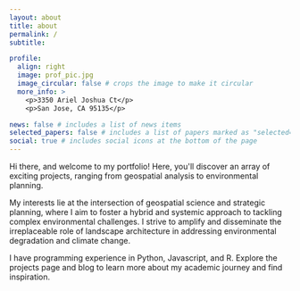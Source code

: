```yaml
---
layout: about
title: about
permalink: /
subtitle:

profile:
  align: right
  image: prof_pic.jpg
  image_circular: false # crops the image to make it circular
  more_info: >
    <p>3350 Ariel Joshua Ct</p>
    <p>San Jose, CA 95135</p>

news: false # includes a list of news items
selected_papers: false # includes a list of papers marked as "selected={true}"
social: true # includes social icons at the bottom of the page
---
```


Hi there, and welcome to my portfolio! Here, you'll discover an array of exciting projects, ranging from geospatial analysis to environmental planning.

My interests lie at the intersection of geospatial science and strategic planning, where I aim to foster a hybrid and systemic approach to tackling complex environmental challenges. I strive to amplify and disseminate the irreplaceable role of landscape architecture in addressing environmental degradation and climate change.

I have programming experience in Python, Javascript, and R. Explore the projects page and blog to learn more about my academic journey and find inspiration.